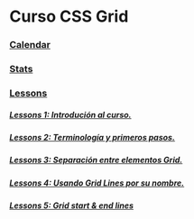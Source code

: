 # Curso CSS Grid

### [Calendar](./calendar)

### [Stats](./stats)

### [Lessons](./Lessons)

##### [Lessons 1: Introdución al curso.](./Lessons/Lessons-1-Introdución-al-curso)

##### [Lessons 2: Terminología y primeros pasos.](./Lessons/Lessons-2-Terminología-y-primeros-pasos)

##### [Lessons 3: Separación entre elementos Grid.](./Lessons/Lessons-3-Separación-entre-elementos-Grid)

##### [Lessons 4: Usando Grid Lines por su nombre.](./Lessons/Lessons-4-Usando-Grid-Lines-por-su-nombre)

##### [Lessons 5: Grid start & end lines](./Lessons/Lessons-5-Grid-start-&-end-lines)